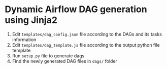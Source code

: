 # Dynamic Airflow DAG generation using Jinja2

1. Edit `templates/dag_config.json` file according to the DAGs and its tasks information
2. Edit `templates/dag_template.js` file according to the output python file template
3. Run `setup.py` file to generate dags
4. Find the newly generated DAG files in `dags/` folder
